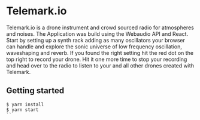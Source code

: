 # Telemark.io

Telemark.io is a drone instrument and crowd sourced radio for atmospheres and
noises. The Application was build using the Webaudio API and React. Start by
setting up a synth rack adding as many oscillators your browser can handle and
explore the sonic universe of low frequency oscillation, waveshaping and reverb.
If you found the right setting hit the red dot on the top right to record your
drone. Hit it one more time to stop your recording and head over to the radio to
listen to your and all other drones created with Telemark.

## Getting started

```
$ yarn install
$ yarn start
``
```
